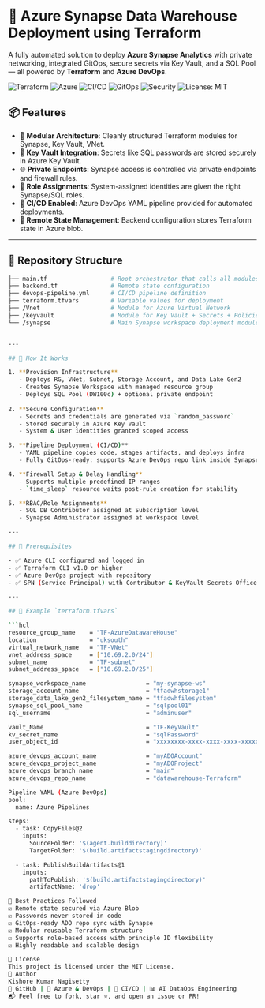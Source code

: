 # 🎯 Azure Synapse Data Warehouse Deployment using Terraform

A fully automated solution to deploy **Azure Synapse Analytics** with private networking, integrated GitOps, secure secrets via Key Vault, and a SQL Pool — all powered by **Terraform** and **Azure DevOps**.

![Terraform](https://img.shields.io/badge/IaC-Terraform-blueviolet?style=for-the-badge&logo=terraform)
![Azure](https://img.shields.io/badge/Cloud-Azure-0078D4?style=for-the-badge&logo=microsoft-azure)
![CI/CD](https://img.shields.io/badge/CI/CD-Azure%20Pipelines-blue?style=for-the-badge&logo=azuredevops)
![GitOps](https://img.shields.io/badge/GitOps-Enabled-yellowgreen?style=for-the-badge&logo=git)
![Security](https://img.shields.io/badge/Security-KeyVault-green?style=for-the-badge&logo=keepassdx)
![License: MIT](https://img.shields.io/badge/License-MIT-brightgreen?style=for-the-badge)

## 📦 Features

- 🧱 **Modular Architecture**: Cleanly structured Terraform modules for Synapse, Key Vault, VNet.
- 🔐 **Key Vault Integration**: Secrets like SQL passwords are stored securely in Azure Key Vault.
- 🌐 **Private Endpoints**: Synapse access is controlled via private endpoints and firewall rules.
- 🧾 **Role Assignments**: System-assigned identities are given the right Synapse/SQL roles.
- 🚀 **CI/CD Enabled**: Azure DevOps YAML pipeline provided for automated deployments.
- 📂 **Remote State Management**: Backend configuration stores Terraform state in Azure blob.

---

## 📁 Repository Structure
```bash
├── main.tf                  # Root orchestrator that calls all modules
├── backend.tf               # Remote state configuration
├── devops-pipeline.yml      # CI/CD pipeline definition
├── terraform.tfvars         # Variable values for deployment
├── /Vnet                    # Module for Azure Virtual Network
├── /keyvault                # Module for Key Vault + Secrets + Policies
└── /synapse                 # Main Synapse workspace deployment module


---

## 🚀 How It Works

1. **Provision Infrastructure**  
   - Deploys RG, VNet, Subnet, Storage Account, and Data Lake Gen2  
   - Creates Synapse Workspace with managed resource group  
   - Deploys SQL Pool (DW100c) + optional private endpoint  
   
2. **Secure Configuration**  
   - Secrets and credentials are generated via `random_password`  
   - Stored securely in Azure Key Vault  
   - System & User identities granted scoped access  

3. **Pipeline Deployment (CI/CD)**  
   - YAML pipeline copies code, stages artifacts, and deploys infra  
   - Fully GitOps-ready: supports Azure DevOps repo link inside Synapse  

4. **Firewall Setup & Delay Handling**  
   - Supports multiple predefined IP ranges  
   - `time_sleep` resource waits post-rule creation for stability  

5. **RBAC/Role Assignments**  
   - SQL DB Contributor assigned at Subscription level  
   - Synapse Administrator assigned at workspace level

---

## 📌 Prerequisites

- ✅ Azure CLI configured and logged in  
- ✅ Terraform CLI v1.0 or higher  
- ✅ Azure DevOps project with repository  
- ✅ SPN (Service Principal) with Contributor & KeyVault Secrets Officer roles  

---

## 🧪 Example `terraform.tfvars`

```hcl
resource_group_name    = "TF-AzureDatawareHouse"
location               = "uksouth"
virtual_network_name   = "TF-VNet"
vnet_address_space     = ["10.69.2.0/24"]
subnet_name            = "TF-subnet"
subnet_address_space   = ["10.69.2.0/25"]

synapse_workspace_name                 = "my-synapse-ws"
storage_account_name                   = "tfadwhstorage1"
storage_data_lake_gen2_filesystem_name = "tfadwhfilesystem"
synapse_sql_pool_name                  = "sqlpool01"
sql_username                           = "adminuser"

vault_Name                             = "TF-KeyVault"
kv_secret_name                         = "sqlPassword"
user_object_id                         = "xxxxxxxx-xxxx-xxxx-xxxx-xxxxxxxxxxxx"

azure_devops_account_name              = "myADOAccount"
azure_devops_project_name              = "myADOProject"
azure_devops_branch_name               = "main"
azure_devops_repo_name                 = "datawarehouse-Terraform"

Pipeline YAML (Azure DevOps)
pool:
  name: Azure Pipelines

steps:
  - task: CopyFiles@2
    inputs:
      SourceFolder: '$(agent.builddirectory)'
      TargetFolder: '$(build.artifactstagingdirectory)'

  - task: PublishBuildArtifacts@1
    inputs:
      pathToPublish: '$(build.artifactstagingdirectory)'
      artifactName: 'drop'

🧠 Best Practices Followed
☑️ Remote state secured via Azure Blob
☑️ Passwords never stored in code
☑️ GitOps-ready ADO repo sync with Synapse
☑️ Modular reusable Terraform structure
☑️ Supports role-based access with principle ID flexibility
☑️ Highly readable and scalable design

📄 License
This project is licensed under the MIT License.
🙌 Author
Kishore Kumar Nagisetty
🔗 GitHub | 💼 Azure & DevOps | 🚀 CI/CD | 📊 AI DataOps Engineering
📬 Feel free to fork, star ⭐, and open an issue or PR!
